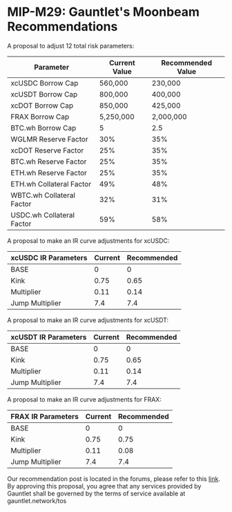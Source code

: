 # MIP-M29: Gauntlet's Moonbeam Recommendations

A proposal to adjust 12 total risk parameters:

| Parameter                 | Current Value | Recommended Value |
| ------------------------- | ------------- | ----------------- |
| xcUSDC Borrow Cap         | 560,000       | 230,000           |
| xcUSDT Borrow Cap         | 800,000       | 400,000           |
| xcDOT Borrow Cap          | 850,000       | 425,000           |
| FRAX Borrow Cap           | 5,250,000     | 2,000,000         |
| BTC.wh Borrow Cap         | 5             | 2.5               |
| WGLMR Reserve Factor      | 30%           | 35%               |
| xcDOT Reserve Factor      | 25%           | 35%               |
| BTC.wh Reserve Factor     | 25%           | 35%               |
| ETH.wh Reserve Factor     | 25%           | 35%               |
| ETH.wh Collateral Factor  | 49%           | 48%               |
| WBTC.wh Collateral Factor | 32%           | 31%               |
| USDC.wh Collateral Factor | 59%           | 58%               |

A proposal to make an IR curve adjustments for xcUSDC:

| xcUSDC IR Parameters | Current | Recommended |
| -------------------- | ------- | ----------- |
| BASE                 | 0       | 0           |
| Kink                 | 0.75    | 0.65        |
| Multiplier           | 0.11    | 0.14        |
| Jump Multiplier      | 7.4     | 7.4         |

A proposal to make an IR curve adjustments for xcUSDT:

| xcUSDT IR Parameters | Current | Recommended |
| -------------------- | ------- | ----------- |
| BASE                 | 0       | 0           |
| Kink                 | 0.75    | 0.65        |
| Multiplier           | 0.11    | 0.14        |
| Jump Multiplier      | 7.4     | 7.4         |

A proposal to make an IR curve adjustments for FRAX:

| FRAX IR Parameters | Current | Recommended |
| ------------------ | ------- | ----------- |
| BASE               | 0       | 0           |
| Kink               | 0.75    | 0.75        |
| Multiplier         | 0.11    | 0.08        |
| Jump Multiplier    | 7.4     | 7.4         |

Our recommendation post is located in the forums, please refer to this
[link](https://forum.moonwell.fi/t/gauntlet-s-base-moonbeam-moonriver-recommendations-2024-03-26/841?u=gauntlet).
By approving this proposal, you agree that any services provided by Gauntlet
shall be governed by the terms of service available at gauntlet.network/tos
